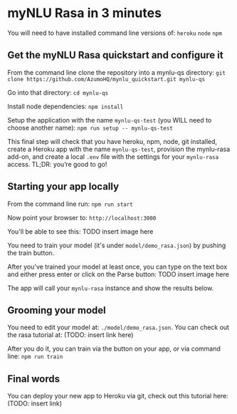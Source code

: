 # myNLU Rasa in 3 minutes
You will need to have installed command line versions of:
`heroku`
`node`
`npm`

## Get the myNLU Rasa quickstart and configure it

From the command line clone the repository into a mynlu-qs directory:
`git clone https://github.com/AzumoHQ/mynlu_quickstart.git mynlu-qs`

Go into that directory:
`cd mynlu-qs`

Install node dependencies:
`npm install`

Setup the application with the name `mynlu-qs-test` (you WILL need to choose another name):
`npm run setup -- mynlu-qs-test`

This final step will check that you have heroku, npm, node, git installed, create a Heroku app with the name 
`mynlu-qs-test`, provision the mynlu-rasa add-on, and create a local `.env` file with the settings for your 
`mynlu-rasa` access. TL;DR: you’re good to go!

## Starting your app locally
From the command line run:
`npm run start`

Now point your browser to:
`http://localhost:3000`

You'll be able to see this:
TODO insert image here

You need to train your model (it's under `model/demo_rasa.json`) by pushing the train button.

After you've trained your model at least once, you can type on the text box and either press enter or click on the Parse button:
TODO insert image here

The app will call your `mynlu-rasa` instance and show the results below.

## Grooming your model

You need to edit your model at: `./model/demo_rasa.json`. You can check out the rasa tutorial at: (TODO: insert link here)

After you do it, you can train via the button on your app, or via command line:
`npm run train`

## Final words
You can deploy your new app to Heroku via git, check out this tutorial here: (TODO: insert link)




